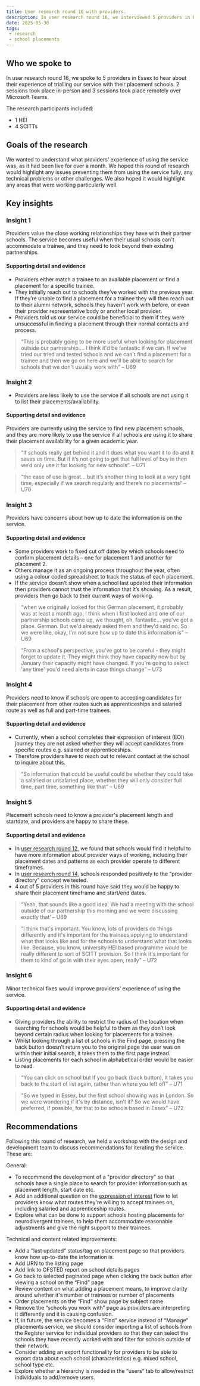```yaml
---
title: User research round 16 with providers.
description: In user research round 16, we interviewed 5 providers in Essex to get feedback on their experience of using the private beta service.
date: 2025-05-30
tags:
 - research
 - school placements
---
```


## Who we spoke to

In user research round 16, we spoke to 5 providers in Essex to hear about their experience of trialling our service with their placement schools. 2 sessions took place in-person and 3 sessions took place remotely over Microsoft Teams.

The research participants included:

- 1 HEI
- 4 SCITTs

## Goals of the research

We wanted to understand what providers’ experience of using the service was, as it had been live for over a month. We hoped this round of research would highlight any issues preventing them from using the service fully, any technical problems or other challenges. We also hoped it would highlight any areas that were working particularly well.

## Key insights

### Insight 1

Providers value the close working relationships they have with their partner schools. The service becomes useful when their usual schools can't accommodate a trainee, and they need to look beyond their existing partnerships.

#### Supporting detail and evidence

- Providers either match a trainee to an available placement or find a placement for a specific trainee.
- They initially reach out to schools they’ve worked with the previous year. If they’re unable to find a placement for a trainee they will then reach out to their alumni network, schools they haven’t work with before, or even their provider representative body or another local provider.
- Providers told us our service could be beneficial to them if they were unsuccessful in finding a placement through their normal contacts and process.

> “This is probably going to be more useful when looking for placement outside our partnership.... I think it'd be fantastic if we can. If we've tried our tried and tested schools and we can't find a placement for a trainee and then we go on here and we'll be able to search for schools that we don't usually work with” – U69

### Insight 2

- Providers are less likely to use the service if all schools are not using it to list their placements/availability.

#### Supporting detail and evidence

Providers are currently using the service to find new placement schools, and they are more likely to use the service if all schools are using it to share their placement availability for a given academic year.

> “If schools really get behind it and it does what you want it to do and it saves us time. But if it’s not going to get that full level of buy in then we’d only use it for looking for new schools”. – U71

> “the ease of use is great… but it’s another thing to look at a very tight time, especially if we search regularly and there’s no placements” – U70

### Insight 3

Providers have concerns about how up to date the information is on the service.

#### Supporting detail and evidence

- Some providers work to fixed cut off dates by which schools need to confirm placement details – one for placement 1 and another for placement 2.
- Others manage it as an ongoing process throughout the year, often using a colour coded spreadsheet to track the status of each placement.
- If the service doesn’t show when a school last updated their information then providers cannot trust the information that it’s showing. As a result, providers then go back to their current ways of working.

> “when we originally looked for this German placement, it probably was at least a month ago, I think when I first looked and one of our partnership schools came up, we thought, oh, fantastic... you've got a place. German. But we'd already asked them and they'd said no. So we were like, okay, I'm not sure how up to date this information is” – U69

> “From a school's perspective, you've got to be careful - they might forget to update it. They might think they have capacity now but by January their capacity might have changed. If you're going to select 'any time' you'd need alerts in case things change” – U73

### Insight 4

Providers need to know if schools are open to accepting candidates for their placement from other routes such as apprenticeships and salaried route as well as full and part-time trainees.

#### Supporting detail and evidence

- Currently, when a school completes their expression of interest (EOI) journey they are not asked whether they will accept candidates from specific routes e.g. salaried or apprenticeships.
- Therefore providers have to reach out to relevant contact at the school to inquire about this.

> “So information that could be useful could be whether they could take a salaried or unsalaried place, whether they will only consider full time, part time, something like that” – U69

### Insight 5

Placement schools need to know a provider's placement length and startdate, and providers are happy to share these.

#### Supporting detail and evidence

- In [user research round 12](https://becoming-a-teacher.design-history.education.gov.uk/manage-school-placements/testing-concepts-with-schools-and-providers/), we found that schools would find it helpful to have more information about provider ways of working, including their placement dates and patterns as each provider operate to different timeframes.
- In [user research round 14](https://becoming-a-teacher.design-history.education.gov.uk/manage-school-placements/testing-concepts-with-schools-and-providers/), schools responded positively to the “provider directory” concept we tested.
- 4 out of 5 providers in this round have said they would be happy to share their placement timeframe and start/end dates.

> “Yeah, that sounds like a good idea. We had a meeting with the school outside of our partnership this morning and we were discussing exactly that’ – U69

> “I think that's important. You know, lots of providers do things differently and it's important for the trainees applying to understand what that looks like and for the schools to understand what that looks like. Because, you know, university HEI based programme would be really different to sort of SCITT provision. So I think it's important for them to kind of go in with their eyes open, really” – U72

### Insight 6

Minor technical fixes would improve providers’ experience of using the service.

#### Supporting detail and evidence

- Giving providers the ability to restrict the radius of the location when searching for schools would be helpful to them as they don’t look beyond certain radius when looking for placements for a trainee.
- Whilst looking through a list of schools in the Find page, pressing the back button doesn’t return you to the original page the user was on within their initial search, it takes them to the first page instead.
- Listing placements for each school in alphabetical order would be easier to read.

> “You can click on school but if you go back (back button), it takes you back to the start of list again, rather than where you left off” – U71

> “So we typed in Essex, but the first school showing was in London. So we were wondering if it's by distance, isn't it? So we would have preferred, if possible, for that to be schools based in Essex” – U72

## Recommendations

Following this round of research, we held a workshop with the design and development team to discuss recommendations for iterating the service. These are:

General:

- To recommend the development of a "provider directory" so that schools have a single place to search for provider information such as placement length, start date etc.
- Add an additional question on the [expression of interest](https://becoming-a-teacher.design-history.education.gov.uk/manage-school-placements/expression-of-interest-flow-for-school-users/) flow to let providers know what routes they're willing to accept trainees on, including salaried and apprenticeship routes.
- Explore what can be done to support schools hosting placements for neurodivergent trainees, to help them accommodate reasonable adjustments and give the right support to their trainees.

Technical and content related improvements:

- Add a "last updated" status/tag on placement page so that providers know how up-to-date the information is.
- Add URN to the listing page
- Add link to OFSTED report on school details pages
- Go back to selected paginated page when clicking the back button after viewing a school on the “Find” page
- Review content on what adding a placement means, to improve clarity around whether it's number of trainees or number of placements
- Order placements on the “Find” show page by subject name
- Remove the “schools you work with” page as providers are interpreting it differently and it is causing confusion.
- If, in future, the service becomes a “Find” service instead of “Manage” placements service, we should consider importing a list of schools from the Register service for individual providers so that they can select the schools they have recently worked with and filter for schools outside of their network.
- Consider adding an export functionality for providers to be able to export data about each school (characteristics) e.g. mixed school, school type etc.
- Explore whether a hierarchy is needed in the “users” tab to allow/restrict individuals to add/remove users.

